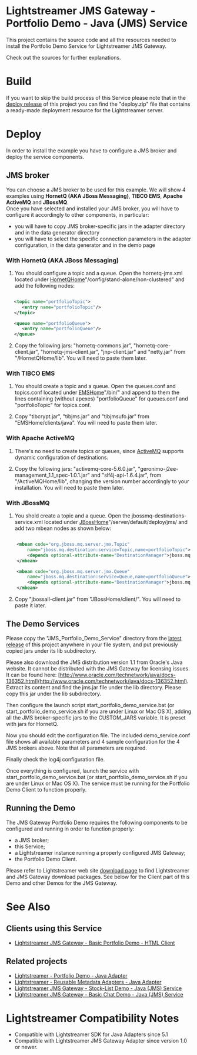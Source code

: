 # Lightstreamer JMS Gateway - Portfolio Demo - Java (JMS) Service #

<!-- START DESCRIPTION lightstreamer-jms-example-portfolio-service-java -->

This project contains the source code and all the resources needed to install the Portfolio Demo Service for Lightstreamer JMS Gateway.<br>

Check out the sources for further explanations.

<!-- END DESCRIPTION lightstreamer-jms-example-portfolio-service-java -->
# Build #

If you want to skip the build process of this Service please note that in the [deploy release](https://github.com/Weswit/Lightstreamer-jms-example-Portfolio-service-java/releases) of this project you can find the "deploy.zip" file that contains a ready-made deployment resource for the Lightstreamer server.<br>

# Deploy #

In order to install the example you have to configure a JMS broker and deploy the service components.

## JMS broker ##

You can choose a JMS broker to be used for this example. We will show 4 examples using <b>HornetQ (AKA JBoss Messaging)</b>, <b>TIBCO EMS</b>, <b>Apache ActiveMQ</b> and <b>JBossMQ</b>.<br>
Once you have selected and installed your JMS broker, you will have to configure it accordingly to other components, in particular:
- you will have to copy JMS broker-specific jars in the adapter directory and in the data generator directory
- you will have to select the specific connection parameters in the adapter configuration, in the data generator and in the demo page

### With HornetQ (AKA JBoss Messaging) ###

1) You should configure a topic and a queue. Open the hornetq-jms.xml located under [HornetQHome](http://www.jboss.org/hornetq)"/config/stand-alone/non-clustered" and add the following nodes:

```xml

   <topic name="portfolioTopic">
      <entry name="portfolioTopic"/>
   </topic>

   <queue name="portfolioQueue">
      <entry name="portfolioQueue"/>
   </queue>

```

2) Copy the following jars: "hornetq-commons.jar", "hornetq-core-client.jar", "hornetq-jms-client.jar", "jnp-client.jar" and "netty.jar" from "/HornetQHome/lib". You will need to paste them later.

### With TIBCO EMS ###

1) You should create a topic and a queue. Open the queues.conf and topics.conf located under [EMSHome](http://www.tibco.com/products/automation/messaging/enterprise-messaging/enterprise-message-service/default.jsp)"/bin/" and append to them the lines containing (without apexes) "portfolioQueue" for queues.conf and "portfolioTopic" for topics.conf.

2) Copy "tibcrypt.jar", "tibjms.jar" and "tibjmsufo.jar" from "EMSHome/clients/java". You will need to paste them later.

### With Apache ActiveMQ ###

1) There's no need to create topics or queues, since [ActiveMQ](http://activemq.apache.org/) supports dynamic configuration of destinations.

2) Copy the following jars: "activemq-core-5.6.0.jar", "geronimo-j2ee-management_1.1_spec-1.0.1.jar" and "slf4j-api-1.6.4.jar", from "/ActiveMQHome/lib", changing the version number accordingly to your installation. You will need to paste them later.

### With JBossMQ ###

1) You shold create a topic and a queue. Open the jbossmq-destinations-service.xml located under [JBossHome](http://www.jboss.org/products/amq)"/server/default/deploy/jms/ and add two mbean nodes as shown below:

```xml

	<mbean code="org.jboss.mq.server.jmx.Topic"
		name="jboss.mq.destination:service=Topic,name=portfolioTopic">
		<depends optional-attribute-name="DestinationManager">jboss.mq:service=DestinationManager</depends>
	</mbean>

	<mbean code="org.jboss.mq.server.jmx.Queue"
		name="jboss.mq.destination:service=Queue,name=portfolioQueue">
    	<depends optional-attribute-name="DestinationManager">jboss.mq:service=DestinationManager</depends>
	</mbean>

```

2) Copy "jbossall-client.jar" from "JBossHome/client/". You will need to paste it later.

## The Demo Services ##

Please copy the "JMS_Portfolio_Demo_Service" directory from the [latest release](https://github.com/Weswit/Lightstreamer-jms-example-Portfolio-service-java/releases) of this project anywhere in your file system, and put previously copied jars under its lib subdirectory.

Please also download the JMS distribution version 1.1 from Oracle's Java website. It cannot be distributed with the JMS Gateway for licensing issues. It can be found here: [http://www.oracle.com/technetwork/java/docs-136352.html](http://www.oracle.com/technetwork/java/docs-136352.html).
Extract its content and find the jms.jar file under the lib directory. Please copy this jar under the lib subdirectory.

Then configure the launch script start_portfolio_demo_service.bat (or start_portfolio_demo_service.sh if you are under Linux or Mac OS X), adding all the JMS broker-specific jars to the CUSTOM_JARS variable. It is preset with jars for HornetQ.

Now you should edit the configuration file. The included demo_service.conf file shows all available parameters and 4 sample configuration for the 4 JMS brokers above. Note that all parameters are required.

Finally check the log4j configuration file.

Once everything is configured, launch the service with start_portfolio_demo_service.bat (or start_portfolio_demo_service.sh if you are under Linux or Mac OS X). The service must be running for the Portfolio Demo Client to function properly.

## Running the Demo ##

The JMS Gateway Portfolio Demo requires the following components to be
configured and running in order to function properly:

* a JMS broker;
* this Service;
* a Lightstreamer instance running a properly configured JMS Gateway;
* the Portfolio Demo Client.

Please refer to Lightstreamer web site [download page](http://www.lightstreamer.com/download) to find Lightstreamer and JMS Gateway download packages. See below for the Client part of this Demo and other Demos for the JMS Gateway.

# See Also #

## Clients using this Service ##
<!-- START RELATED_ENTRIES -->
* [Lightstreamer JMS Gateway - Basic Portfolio Demo - HTML Client](https://github.com/Weswit/Lightstreamer-JMS-example-Portfolio-client-javascript)

<!-- END RELATED_ENTRIES -->
## Related projects ##
* [Lightstreamer - Portfolio Demo - Java Adapter](https://github.com/Weswit/Lightstreamer-example-Portfolio-adapter-java)
* [Lightstreamer - Reusable Metadata Adapters - Java Adapter](https://github.com/Weswit/Lightstreamer-example-ReusableMetadata-adapter-java)
* [Lightstreamer JMS Gateway - Stock-List Demo - Java (JMS) Service](https://github.com/Weswit/Lightstreamer-JMS-example-StockList-service-java)
* [Lightstreamer JMS Gateway - Basic Chat Demo - Java (JMS) Service](https://github.com/Weswit/Lightstreamer-JMS-example-Chat-service-java)

# Lightstreamer Compatibility Notes #

- Compatible with Lightstreamer SDK for Java Adapters since 5.1
- Compatible with Lightstreamer JMS Gateway Adapter since version 1.0 or newer.
